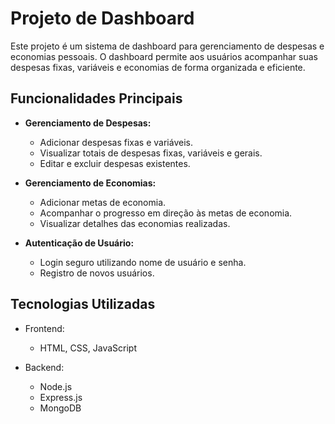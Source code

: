 # Projeto de Dashboard

Este projeto é um sistema de dashboard para gerenciamento de despesas e economias pessoais. O dashboard permite aos usuários acompanhar suas despesas fixas, variáveis e economias de forma organizada e eficiente.

## Funcionalidades Principais

- **Gerenciamento de Despesas:**
  - Adicionar despesas fixas e variáveis.
  - Visualizar totais de despesas fixas, variáveis e gerais.
  - Editar e excluir despesas existentes.

- **Gerenciamento de Economias:**
  - Adicionar metas de economia.
  - Acompanhar o progresso em direção às metas de economia.
  - Visualizar detalhes das economias realizadas.

- **Autenticação de Usuário:**
  - Login seguro utilizando nome de usuário e senha.
  - Registro de novos usuários.

## Tecnologias Utilizadas

- Frontend:
  - HTML, CSS, JavaScript

- Backend:
  - Node.js
  - Express.js
  - MongoDB 



